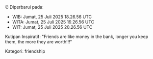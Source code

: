 ⏰ Diperbarui pada:
- WIB: Jumat, 25 Juli 2025 18.26.56 UTC
- WITA: Jumat, 25 Juli 2025 19.26.56 UTC
- WIT: Jumat, 25 Juli 2025 20.26.56 UTC

Kutipan Inspiratif:
"Friends are like money in the bank, longer you keep them, the more they are worth!!!"


Kategori: friendship

